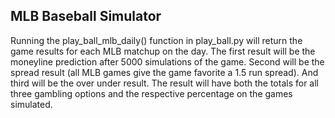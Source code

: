 ## MLB Baseball Simulator

Running the play_ball_mlb_daily() function in play_ball.py will return the game results for each MLB matchup on the day. The first result will be the moneyline prediction after 5000 simulations of the game. Second will be the spread result (all MLB games give the game favorite a 1.5 run spread). And third will be the over under result. The result will have both the totals for all three gambling options and the respective percentage on the games simulated.
